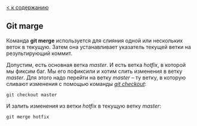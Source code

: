 [< к содержанию](./readme.md)

## **Git marge**

Команда **git merge** используется для слияния одной или нескольких веток в текущую. Затем она устанавливает указатель текущей ветки на результирующий коммит.

Допустим, есть основная ветка *master*. И есть ветка *hotfix*, в которой мы фиксим баг. Мы его пофиксили и хотим слить изменения в ветку *master*. Для этого надо перейти на ветку *master* – ту ветку, в которую сливают изменения с помощью команды *[git checkout]()*:

```
git checkout master
```

И залить изменения из ветки *hotfix* в текущую ветку *master*:

```
git merge hotfix
```